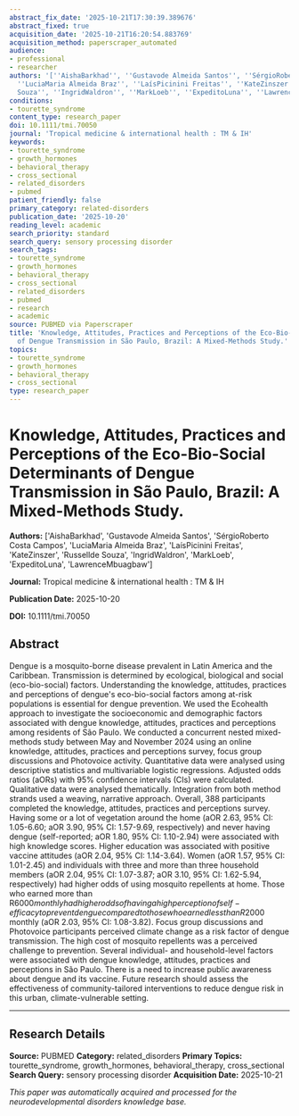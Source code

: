 ```yaml
---
abstract_fix_date: '2025-10-21T17:30:39.389676'
abstract_fixed: true
acquisition_date: '2025-10-21T16:20:54.883769'
acquisition_method: paperscraper_automated
audience:
- professional
- researcher
authors: '[''AishaBarkhad'', ''Gustavode Almeida Santos'', ''SérgioRoberto Costa Campos'',
  ''LuciaMaria Almeida Braz'', ''LaísPicinini Freitas'', ''KateZinszer'', ''Russellde
  Souza'', ''IngridWaldron'', ''MarkLoeb'', ''ExpeditoLuna'', ''LawrenceMbuagbaw'']'
conditions:
- tourette_syndrome
content_type: research_paper
doi: 10.1111/tmi.70050
journal: 'Tropical medicine & international health : TM & IH'
keywords:
- tourette_syndrome
- growth_hormones
- behavioral_therapy
- cross_sectional
- related_disorders
- pubmed
patient_friendly: false
primary_category: related-disorders
publication_date: '2025-10-20'
reading_level: academic
search_priority: standard
search_query: sensory processing disorder
search_tags:
- tourette_syndrome
- growth_hormones
- behavioral_therapy
- cross_sectional
- related_disorders
- pubmed
- research
- academic
source: PUBMED via Paperscraper
title: 'Knowledge, Attitudes, Practices and Perceptions of the Eco-Bio-Social Determinants
  of Dengue Transmission in São Paulo, Brazil: A Mixed-Methods Study.'
topics:
- tourette_syndrome
- growth_hormones
- behavioral_therapy
- cross_sectional
type: research_paper
---
```


# Knowledge, Attitudes, Practices and Perceptions of the Eco-Bio-Social Determinants of Dengue Transmission in São Paulo, Brazil: A Mixed-Methods Study.

**Authors:** ['AishaBarkhad', 'Gustavode Almeida Santos', 'SérgioRoberto Costa Campos', 'LuciaMaria Almeida Braz', 'LaísPicinini Freitas', 'KateZinszer', 'Russellde Souza', 'IngridWaldron', 'MarkLoeb', 'ExpeditoLuna', 'LawrenceMbuagbaw']

**Journal:** Tropical medicine & international health : TM & IH

**Publication Date:** 2025-10-20

**DOI:** 10.1111/tmi.70050

## Abstract

Dengue is a mosquito-borne disease prevalent in Latin America and the Caribbean. Transmission is determined by ecological, biological and social (eco-bio-social) factors. Understanding the knowledge, attitudes, practices and perceptions of dengue's eco-bio-social factors among at-risk populations is essential for dengue prevention. We used the Ecohealth approach to investigate the socioeconomic and demographic factors associated with dengue knowledge, attitudes, practices and perceptions among residents of São Paulo. We conducted a concurrent nested mixed-methods study between May and November 2024 using an online knowledge, attitudes, practices and perceptions survey, focus group discussions and Photovoice activity. Quantitative data were analysed using descriptive statistics and multivariable logistic regressions. Adjusted odds ratios (aORs) with 95% confidence intervals (CIs) were calculated. Qualitative data were analysed thematically. Integration from both method strands used a weaving, narrative approach. Overall, 388 participants completed the knowledge, attitudes, practices and perceptions survey. Having some or a lot of vegetation around the home (aOR 2.63, 95% CI: 1.05-6.60; aOR 3.90, 95% CI: 1.57-9.69, respectively) and never having dengue (self-reported; aOR 1.80, 95% CI: 1.10-2.94) were associated with high knowledge scores. Higher education was associated with positive vaccine attitudes (aOR 2.04, 95% CI: 1.14-3.64). Women (aOR 1.57, 95% CI: 1.01-2.45) and individuals with three and more than three household members (aOR 2.04, 95% CI: 1.07-3.87; aOR 3.10, 95% CI: 1.62-5.94, respectively) had higher odds of using mosquito repellents at home. Those who earned more than R$6000 monthly had higher odds of having a high perception of self-efficacy to prevent dengue compared to those who earned less than R$2000 monthly (aOR 2.03, 95% CI: 1.08-3.82). Focus group discussions and Photovoice participants perceived climate change as a risk factor of dengue transmission. The high cost of mosquito repellents was a perceived challenge to prevention. Several individual- and household-level factors were associated with dengue knowledge, attitudes, practices and perceptions in São Paulo. There is a need to increase public awareness about dengue and its vaccine. Future research should assess the effectiveness of community-tailored interventions to reduce dengue risk in this urban, climate-vulnerable setting.

---

## Research Details

**Source:** PUBMED
**Category:** related_disorders
**Primary Topics:** tourette_syndrome, growth_hormones, behavioral_therapy, cross_sectional
**Search Query:** sensory processing disorder
**Acquisition Date:** 2025-10-21

*This paper was automatically acquired and processed for the neurodevelopmental disorders knowledge base.*
